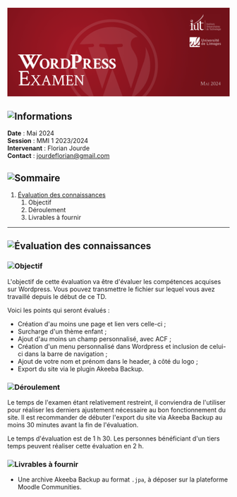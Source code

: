 ![Bannière](images/uit-wordpress-banner-examen.png)

## ![Informations](https://img.shields.io/badge/Informations-383d42?style=for-the-badge)

**Date** : Mai 2024  
**Session** : MMI 1 2023/2024  
**Intervenant** : Florian Jourde  
**Contact** : [jourdeflorian@gmail.com](www.jourdeflorian@gmail.com)  

## ![Sommaire](https://img.shields.io/badge/Sommaire-383d42?style=for-the-badge)
<ol>
  <li><a href="#1-evaluation">Évaluation des connaissances</a>
    <ol>
      <li>Objectif</li>
      <li>Déroulement</li>
      <li>Livrables à fournir</li>
    </ol>
  </li>
</ol>

---

<h2 id="1-evaluation"> 

![Évaluation des connaissances](https://img.shields.io/badge/1-Évaluation_des_connaissances-971622?style=for-the-badge)

</h2>

### ![Objectif](https://img.shields.io/badge/1.1-Objectif-6c181b?style=flat-square)
L'objectif de cette évaluation va être d'évaluer les compétences acquises sur Wordpress. Vous pouvez transmettre le fichier sur lequel vous avez travaillé depuis le début de ce TD.

Voici les points qui seront évalués :
- Création d'au moins une page et lien vers celle-ci ;
- Surcharge d'un thème enfant ;
- Ajout d'au moins un champ personnalisé, avec ACF ;
- Création d'un menu personnalisé dans Wordpress et inclusion de celui-ci dans la barre de navigation ;
- Ajout de votre nom et prénom dans le header, à côté du logo ;
- Export du site via le plugin Akeeba Backup.

### ![Déroulement](https://img.shields.io/badge/1.2-Déroulement-6c181b?style=flat-square)
Le temps de l'examen étant relativement restreint, il conviendra de l'utiliser pour réaliser les derniers ajustement nécessaire au bon fonctionnement du site. Il est recommander de débuter l'export du site via Akeeba Backup au moins 30 minutes avant la fin de l'évaluation.

Le temps d'évaluation est de 1 h 30. Les personnes bénéficiant d'un tiers temps peuvent réaliser cette évaluation en 2 h.

### ![Livrables à fournir](https://img.shields.io/badge/1.3-Livrables_à_fournir-6c181b?style=flat-square)
- Une archive Akeeba Backup au format `.jpa`, à déposer sur la plateforme Moodle Communities.